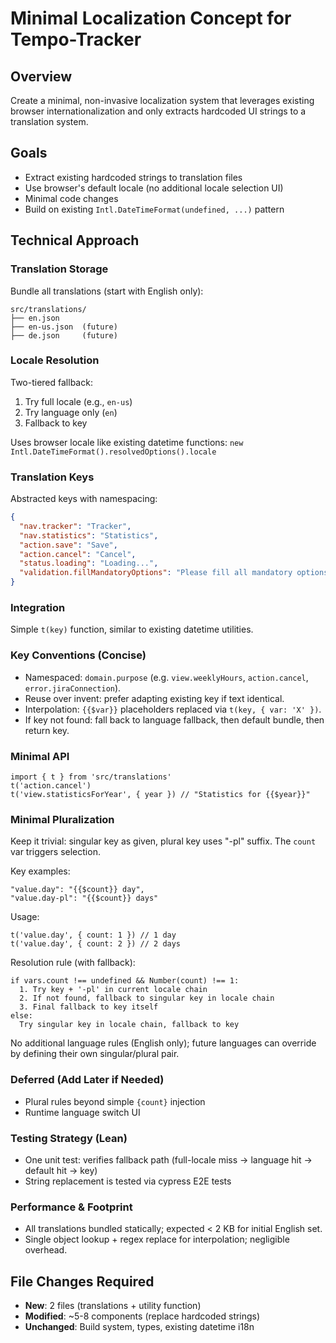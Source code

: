 # Minimal Localization Concept for Tempo-Tracker

## Overview
Create a minimal, non-invasive localization system that leverages existing browser internationalization and only extracts hardcoded UI strings to a translation system.

## Goals
- Extract existing hardcoded strings to translation files
- Use browser's default locale (no additional locale selection UI)
- Minimal code changes
- Build on existing `Intl.DateTimeFormat(undefined, ...)` pattern

## Technical Approach

### Translation Storage
Bundle all translations (start with English only):
```
src/translations/
├── en.json
├── en-us.json  (future)
├── de.json     (future)
```

### Locale Resolution
Two-tiered fallback: 
1. Try full locale (e.g., `en-us`)
2. Try language only (`en`) 
3. Fallback to key

Uses browser locale like existing datetime functions: `new Intl.DateTimeFormat().resolvedOptions().locale`

### Translation Keys
Abstracted keys with namespacing:
```json
{
  "nav.tracker": "Tracker",
  "nav.statistics": "Statistics", 
  "action.save": "Save",
  "action.cancel": "Cancel",
  "status.loading": "Loading...",
  "validation.fillMandatoryOptions": "Please fill all mandatory options."
}
```

### Integration
Simple `t(key)` function, similar to existing datetime utilities.

### Key Conventions (Concise)
- Namespaced: `domain.purpose` (e.g. `view.weeklyHours`, `action.cancel`, `error.jiraConnection`).
- Reuse over invent: prefer adapting existing key if text identical.
- Interpolation: `{{$var}}` placeholders replaced via `t(key, { var: 'X' })`.
- If key not found: fall back to language fallback, then default bundle, then return key.

### Minimal API
```
import { t } from 'src/translations'
t('action.cancel')
t('view.statisticsForYear', { year }) // "Statistics for {{$year}}"
```

### Minimal Pluralization
Keep it trivial: singular key as given, plural key uses "-pl" suffix. The `count` var triggers selection.

Key examples:
```
"value.day": "{{$count}} day",
"value.day-pl": "{{$count}} days"
```
Usage:
```
t('value.day', { count: 1 }) // 1 day
t('value.day', { count: 2 }) // 2 days
```
Resolution rule (with fallback):
```
if vars.count !== undefined && Number(count) !== 1:
  1. Try key + '-pl' in current locale chain
  2. If not found, fallback to singular key in locale chain
  3. Final fallback to key itself
else:
  Try singular key in locale chain, fallback to key
```
No additional language rules (English only); future languages can override by defining their own singular/plural pair.

### Deferred (Add Later if Needed)
- Plural rules beyond simple `{count}` injection
- Runtime language switch UI

### Testing Strategy (Lean)
- One unit test: verifies fallback path (full-locale miss -> language hit -> default hit -> key)
- String replacement is tested via cypress E2E tests

### Performance & Footprint
- All translations bundled statically; expected < 2 KB for initial English set.
- Single object lookup + regex replace for interpolation; negligible overhead.

## File Changes Required
- **New**: 2 files (translations + utility function)
- **Modified**: ~5-8 components (replace hardcoded strings)
- **Unchanged**: Build system, types, existing datetime i18n
